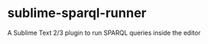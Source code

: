 sublime-sparql-runner
=====================

A Sublime Text 2/3 plugin to run SPARQL queries inside the editor
